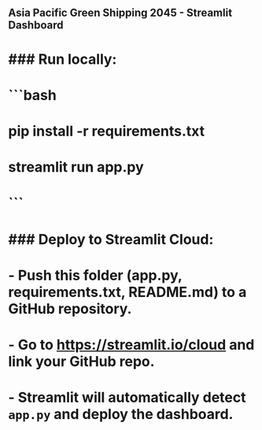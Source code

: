 ## Asia Pacific Green Shipping 2045 - Streamlit Dashboard
#
# ### Run locally:
# ```bash
# pip install -r requirements.txt
# streamlit run app.py
# ```
#
# ### Deploy to Streamlit Cloud:
# - Push this folder (app.py, requirements.txt, README.md) to a GitHub repository.
# - Go to https://streamlit.io/cloud and link your GitHub repo.
# - Streamlit will automatically detect `app.py` and deploy the dashboard.
